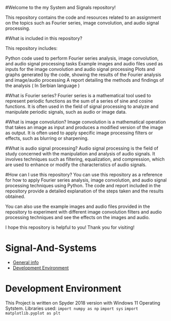 #Welcome to the my System and Signals repository!

This repository contains the code and resources related to an assignment on the topics such as Fourier series, image convolution, and audio signal processing.

#What is included in this repository?

This repository includes:

  Python code used to perform Fourier series analysis, image convolution, and audio signal processing tasks
  Example images and audio files used as inputs for the image convolution and audio signal processing
  Plots and graphs generated by the code, showing the results of the Fourier analysis and image/audio processing
  A report detailing the methods and findings of the analysis ( In Serbian language )

#What is Fourier series?
Fourier series is a mathematical tool used to represent periodic functions as the sum of a series of sine and cosine functions. It is often used in the field of signal processing to analyze and manipulate periodic signals, such as audio or image data.

#What is image convolution?
Image convolution is a mathematical operation that takes an image as input and produces a modified version of the image as output. It is often used to apply specific image processing filters or effects, such as blurring or sharpening.

#What is audio signal processing?
Audio signal processing is the field of study concerned with the manipulation and analysis of audio signals. It involves techniques such as filtering, equalization, and compression, which are used to enhance or modify the characteristics of audio signals.

#How can I use this repository?
You can use this repository as a reference for how to apply Fourier series analysis, image convolution, and audio signal processing techniques using Python. The code and report included in the repository provide a detailed explanation of the steps taken and the results obtained.

You can also use the example images and audio files provided in the repository to experiment with different image convolution filters and audio processing techniques and see the effects on the images and audio.

I hope this repository is helpful to you! Thank you for visiting!

# Signal-And-Systems
* [General info](#general-info)
* [Development Environment](#development-environment)


# Development Environment
This Project is written on Spyder 2018 version with Windows 11 Operating Sytstem.
Libraries used:
`import numpy as np`
`import sys`
`import matplotlib.pyplot as plt`


